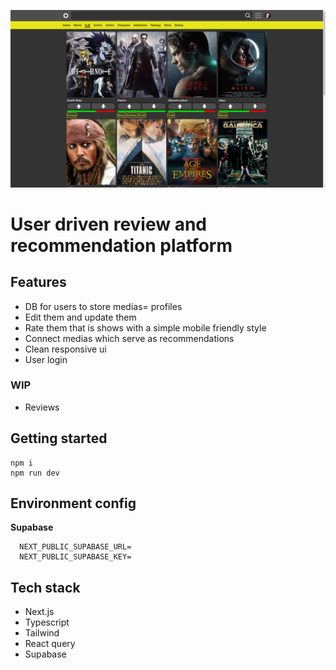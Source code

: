 ![Image Alt Text](public/thumbs/medconmap.png)

# User driven review and recommendation platform

## Features

-   DB for users to store medias= profiles
-   Edit them and update them
-   Rate them that is shows with a simple mobile friendly style
-   Connect medias which serve as recommendations
-   Clean responsive ui
-   User login

### WIP

-   Reviews

## Getting started

```
npm i
npm run dev
```

## Environment config

**Supabase**

```
  NEXT_PUBLIC_SUPABASE_URL=
  NEXT_PUBLIC_SUPABASE_KEY=
```

## Tech stack

-   Next.js
-   Typescript
-   Tailwind
-   React query
-   Supabase
